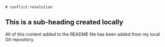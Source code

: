 ```
# conflict-resolution

```
## This is a sub-heading created locally

All of this content added to the README file has been added from my local Git repository.